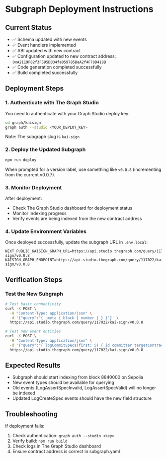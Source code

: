 # Subgraph Deployment Instructions

## Current Status
- ✅ Schema updated with new events
- ✅ Event handlers implemented
- ✅ ABI updated with new contract
- ✅ Configuration updated to new contract address: `0xA2119F82f3F595DB34fa059785BeA2f4F78D418B`
- ✅ Code generation completed successfully
- ✅ Build completed successfully

## Deployment Steps

### 1. Authenticate with The Graph Studio
You need to authenticate with your Graph Studio deploy key:

```bash
cd graph/kaisign
graph auth --studio <YOUR_DEPLOY_KEY>
```

Note: The subgraph slug is `kai-sign`

### 2. Deploy the Updated Subgraph
```bash
npm run deploy
```

When prompted for a version label, use something like `v0.0.8` (incrementing from the current v0.0.7).

### 3. Monitor Deployment
After deployment:
- Check The Graph Studio dashboard for deployment status
- Monitor indexing progress
- Verify events are being indexed from the new contract address

### 4. Update Environment Variables
Once deployed successfully, update the subgraph URL in `.env.local`:
```
NEXT_PUBLIC_KAISIGN_GRAPH_URL=https://api.studio.thegraph.com/query/117022/kai-sign/v0.0.8
KAISIGN_GRAPH_ENDPOINT=https://api.studio.thegraph.com/query/117022/kai-sign/v0.0.8
```

## Verification Steps

### Test the New Subgraph
```bash
# Test basic connectivity
curl -X POST \
  -H "Content-Type: application/json" \
  -d '{"query":"{ _meta { block { number } } }"}' \
  https://api.studio.thegraph.com/query/117022/kai-sign/v0.0.8

# Test new event entities
curl -X POST \
  -H "Content-Type: application/json" \
  -d '{"query":"{ logCommitSpecs(first: 5) { id committer targetContract chainId } }"}' \
  https://api.studio.thegraph.com/query/117022/kai-sign/v0.0.8
```

## Expected Results
- Subgraph should start indexing from block 8840000 on Sepolia
- New event types should be available for querying
- Old events (LogAssertSpecInvalid, LogAssertSpecValid) will no longer be indexed
- Updated LogCreateSpec events should have the new field structure

## Troubleshooting
If deployment fails:
1. Check authentication: `graph auth --studio <key>`
2. Verify build: `npm run build`
3. Check logs in The Graph Studio dashboard
4. Ensure contract address is correct in subgraph.yaml
